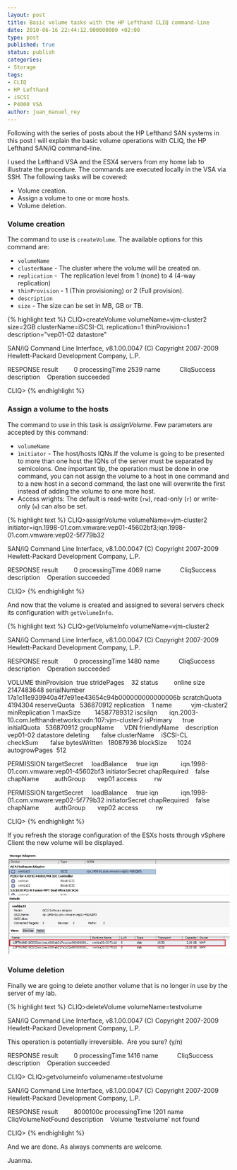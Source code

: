 ```yaml
---
layout: post
title: Basic volume tasks with the HP Lefthand CLIQ command-line
date: 2010-06-16 22:44:12.000000000 +02:00
type: post
published: true
status: publish
categories:
- Storage
tags:
- CLIQ
- HP Lefthand
- iSCSI
- P4000 VSA
author: juan_manuel_rey
---
```


Following with the series of posts about the HP Lefthand SAN systems in this post I will explain the basic volume operations with CLIQ, the HP Lefthand SAN/iQ command-line.

I used the Lefthand VSA and the ESX4 servers from my home lab to illustrate the procedure. The commands are executed locally in the VSA via SSH. The following tasks will be covered:

-   Volume creation.
-   Assign a volume to one or more hosts.
-   Volume deletion.

### Volume creation

The command to use is `createVolume`. The available options for this command are:

-   `volumeName`
-   `clusterName` - The cluster where the volume will be created on.
-   `replication` -  The replication level from 1 (none) to 4 (4-way replication)
-   `thinProvision` - 1 (Thin provisioning) or 2 (Full provision).
-   `description`
-   `size` - The size can be set in MB, GB or TB.

{% highlight text %}
CLIQ>createVolume volumeName=vjm-cluster2 size=2GB clusterName=iSCSI-CL replication=1 thinProvision=1 description="vep01-02 datastore"

SAN/iQ Command Line Interface, v8.1.00.0047
(C) Copyright 2007-2009 Hewlett-Packard Development Company, L.P.

RESPONSE
 result         0
 processingTime 2539
 name           CliqSuccess
 description    Operation succeeded

CLIQ>
{% endhighlight %}

### Assign a volume to the hosts

The command to use in this task is *assignVolume*. Few parameters are accepted by this command:

-   `volumeName`
-   `ìnitiator` - The host/hosts IQNs.If the volume is going to be presented to more than one host the IQNs of the server must be separated by semicolons. One important tip, the operation must be done in one command, you can not assign the volume to a host in one command and to a new host in a second command, the last one will overwrite the first instead of adding the volume to one more host.
-   Access wrights: The default is read-write (`rw`), read-only (`r`) or write-only (`w`) can also be set.

{% highlight text %}
CLIQ>assignVolume volumeName=vjm-cluster2 initiator=iqn.1998-01.com.vmware:vep01-45602bf3;iqn.1998-01.com.vmware:vep02-5f779b32

SAN/iQ Command Line Interface, v8.1.00.0047
(C) Copyright 2007-2009 Hewlett-Packard Development Company, L.P.

RESPONSE
 result         0
 processingTime 4069
 name           CliqSuccess
 description    Operation succeeded

CLIQ>
{% endhighlight %}

And now that the volume is created and assigned to several servers check its configuration with `getVolumeInfo`.

{% highlight text %}
CLIQ>getVolumeInfo volumeName=vjm-cluster2

SAN/iQ Command Line Interface, v8.1.00.0047
(C) Copyright 2007-2009 Hewlett-Packard Development Company, L.P.

RESPONSE
 result         0
 processingTime 1480
 name           CliqSuccess
 description    Operation succeeded

 VOLUME
 thinProvision  true
 stridePages    32
 status         online
 size           2147483648
 serialNumber   17a1c11e939940a4f7e91ee43654c94b000000000000006b
 scratchQuota   4194304
 reserveQuota   536870912
 replication    1
 name           vjm-cluster2
 minReplication 1
 maxSize        14587789312
 iscsiIqn       iqn.2003-10.com.lefthandnetworks:vdn:107:vjm-cluster2
 isPrimary      true
 initialQuota   536870912
 groupName      VDN
 friendlyName   
 description    vep01-02 datastore
 deleting       false
 clusterName    iSCSI-CL
 checkSum       false
 bytesWritten   18087936
 blockSize      1024
 autogrowPages  512

 PERMISSION
 targetSecret    
 loadBalance     true
 iqn             iqn.1998-01.com.vmware:vep01-45602bf3
 initiatorSecret
 chapRequired    false
 chapName        
 authGroup       vep01
 access          rw

 PERMISSION
 targetSecret    
 loadBalance     true
 iqn             iqn.1998-01.com.vmware:vep02-5f779b32
 initiatorSecret
 chapRequired    false
 chapName        
 authGroup       vep02
 access          rw

CLIQ>
{% endhighlight %}

If you refresh the storage configuration of the ESXs hosts through vSphere Client the new volume will be displayed.

[![](/images/volume_on_esx.jpg "new volume")]({{site.url}}/images/volume_on_esx.jpg)

### Volume deletion

Finally we are going to delete another volume that is no longer in use by the server of my lab.

{% highlight text %}
CLIQ>deleteVolume volumeName=testvolume

SAN/iQ Command Line Interface, v8.1.00.0047
(C) Copyright 2007-2009 Hewlett-Packard Development Company, L.P.

This operation is potentially irreversible.  Are you sure? (y/n)

RESPONSE
 result         0
 processingTime 1416
 name           CliqSuccess
 description    Operation succeeded

CLIQ>
CLIQ>getvolumeinfo volumename=testvolume

SAN/iQ Command Line Interface, v8.1.00.0047
(C) Copyright 2007-2009 Hewlett-Packard Development Company, L.P.

RESPONSE
 result         8000100c
 processingTime 1201
 name           CliqVolumeNotFound
 description    Volume 'testvolume' not found

CLIQ>
{% endhighlight %}

And we are done. As always comments are welcome.

Juanma.
